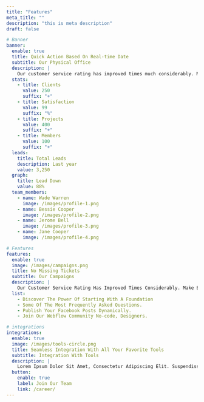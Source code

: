```yaml
---
title: "Features"
meta_title: ""
description: "this is meta description"
draft: false

# Banner
banner:
  enable: true
  title: Quick Action Based On Real-time Date
  subtitle: Our Physical Office
  description: |
    Our customer service rating has improved times much considerably. Make better business Our customer service rating has improved times considerably. Make better
  stats:
    - title: Clients
      value: 250
      suffix: "+"
    - title: Satisfaction
      value: 99
      suffix: "%"
    - title: Projects
      value: 400
      suffix: "+"
    - title: Members
      value: 100
      suffix: "+"
  leads:
    title: Total Leads
    description: Last year
    value: 3,250
  graph:
    title: Lead Down
    value: 88%
  team_members:
    - name: Wade Warren
      image: /images/profile-1.png
    - name: Bessie Cooper
      image: /images/profile-2.png
    - name: Jerome Bell
      image: /images/profile-3.png
    - name: Jane Cooper
      image: /images/profile-4.png

# Features
features:
  enable: true
  image: /images/campaigns.png
  title: No Missing Tickets
  subtitle: Our Campaigns
  description: |
    Our Customer Service Rating Has Improved Times Considerably. Make Better Business Decisions With A
  list:
    - Discover The Power Of Starting With A Foundation
    - Some Of The Most Frequently Asked Questions.
    - Publish Your Facebook Posts Dynamically.
    - Join Our Webflow Community No-code, Designers.

# integrations
integrations:
  enable: true
  image: /images/tools-circle.png
  title: Seamless Integration With All Your Favorite Tools
  subtitle: Integration With Tools
  description: |
    Lorem Ipsum Dolor Sit Amet, Consectetur Adipiscing Elit. Suspendisse Varius Enim In Eros Elementum Tristique. Duis Cursus, Mi Quis Viverra Ornare, Eros Dolo
  button:
    enable: true
    label: Join Our Team
    link: /career/
---
```

